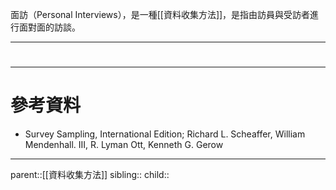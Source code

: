 面訪（Personal Interviews），是一種[[資料收集方法]]，是指由訪員與受訪者進行面對面的訪談。

- - -
# 
- - -
# 參考資料
- Survey Sampling, International Edition; Richard L. Scheaffer, William Mendenhall. III, R. Lyman Ott, Kenneth G. Gerow
- - -
parent::[[資料收集方法]]
sibling::
child::